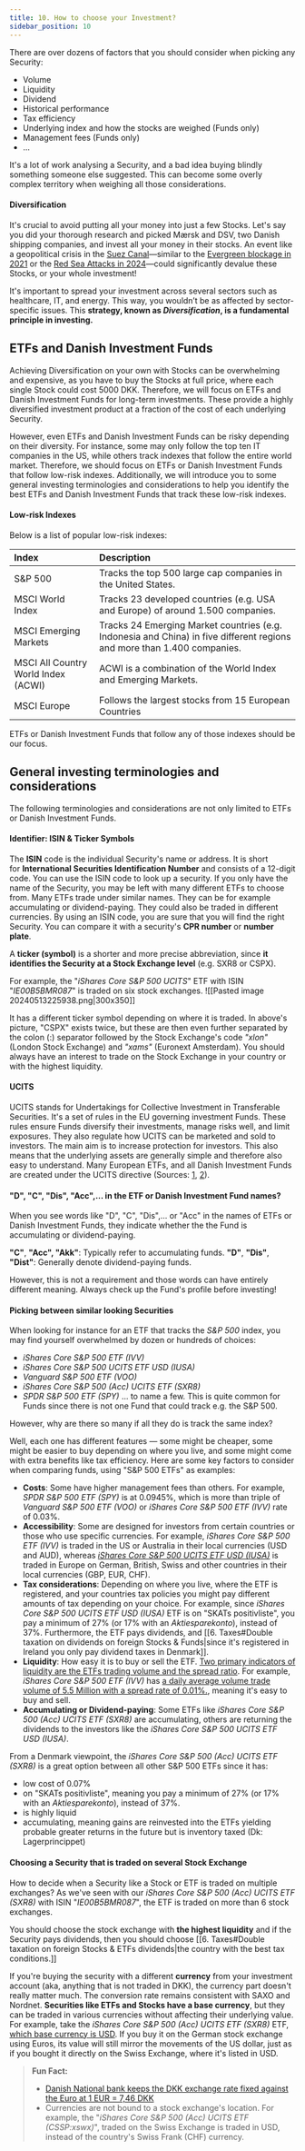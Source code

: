 ```yaml
---
title: 10. How to choose your Investment?
sidebar_position: 10
---
```


There are over dozens of factors that you should consider when picking any Security:
- Volume
- Liquidity
- Dividend
- Historical performance
- Tax efficiency
- Underlying index and how the stocks are weighed (Funds only)
- Management fees (Funds only)
- ...

It's a lot of work analysing a Security, and a bad idea buying blindly something someone else suggested. This can become some overly complex territory when weighing all those considerations. 

#### Diversification
It's crucial to avoid putting all your money into just a few Stocks. Let's say you did your thorough research and picked Mærsk and DSV, two Danish shipping companies, and invest all your money in their stocks. An event like a geopolitical crisis in the [Suez Canal](https://en.wikipedia.org/wiki/Suez_Canal)—similar to the [Evergreen blockage in 2021](https://en.wikipedia.org/wiki/2021_Suez_Canal_obstruction) or the [Red Sea Attacks in 2024](https://www.imf.org/en/Blogs/Articles/2024/03/07/Red-Sea-Attacks-Disrupt-Global-Trade)—could significantly devalue these Stocks, or your whole investment!

It's important to spread your investment across several sectors such as healthcare, IT, and energy. This way, you wouldn’t be as affected by sector-specific issues. This **strategy, known as _Diversification_, is a fundamental principle in investing.**

## ETFs and Danish Investment Funds
Achieving Diversification on your own with Stocks can be overwhelming and expensive, as you have to buy the Stocks at full price, where each single Stock could cost 5000 DKK. Therefore, we will focus on ETFs and Danish Investment Funds for long-term investments. These provide a highly diversified investment product at a fraction of the cost of each underlying Security.

However, even ETFs and Danish Investment Funds can be risky depending on their diversity. For instance, some may only follow the top ten IT companies in the US, while others track indexes that follow the entire world market. Therefore, we should focus on ETFs or Danish Investment Funds that follow low-risk indexes. Additionally, we will introduce you to some general investing terminologies and considerations to help you identify the best ETFs and Danish Investment Funds that track these low-risk indexes.

#### Low-risk Indexes
Below is a list of popular low-risk indexes:

| Index                               | Description                                                                                                             |
|:----------------------------------- |:----------------------------------------------------------------------------------------------------------------------- |
| S&P 500                             | Tracks the top 500 large cap companies in the United States.                                                            |
| MSCI World Index                    | Tracks 23 developed countries (e.g. USA and Europe) of around 1.500 companies.                                          |
| MSCI Emerging Markets               | Tracks 24 Emerging Market countries (e.g. Indonesia and China) in five different regions and more than 1.400 companies. |
| MSCI All Country World Index (ACWI) | ACWI is a combination of the World Index and Emerging Markets.                                                          |
| MSCI Europe                         | Follows the largest stocks from 15 European Countries                                                                   |

ETFs or Danish Investment Funds that follow any of those indexes should be our focus.

## General investing terminologies and considerations
The following terminologies and considerations are not only limited to ETFs or Danish Investment Funds.

#### Identifier: ISIN & Ticker Symbols
The **ISIN** code is the individual Security's name or address. It is short for **International Securities Identification Number** and consists of a 12-digit code. You can use the ISIN code to look up a security. If you only have the name of the Security, you may be left with many different ETFs to choose from. Many ETFs trade under similar names. They can be for example accumulating or dividend-paying. They could also be traded in different currencies. By using an ISIN code, you are sure that you will find the right Security. You can compare it with a security's **CPR number** or **number plate**.

A **ticker (symbol)** is a shorter and more precise abbreviation, since **it identifies the Security at a Stock Exchange level** (e.g. SXR8 or CSPX).

For example, the "_iShares Core S&P 500 UCITS_" ETF with ISIN "_IE00B5BMR087_" is traded on six stock exchanges. 
![[Pasted image 20240513225938.png|300x350]]

It has a different ticker symbol depending on where it is traded. In above's picture, "CSPX" exists twice, but these are then even further separated by the colon (:) separator followed by the Stock Exchange's code _"xlon"_ (London Stock Exchange) and _"xams"_ (Euronext Amsterdam). You should always have an interest to trade on the Stock Exchange in your country or with the highest liquidity. 

#### UCITS
UCITS stands for Undertakings for Collective Investment in Transferable Securities. It's a set of rules in the EU governing investment Funds. These rules ensure Funds diversify their investments, manage risks well, and limit exposures. They also regulate how UCITS can be marketed and sold to investors. The main aim is to increase protection for investors. This also means that the underlying assets are generally simple and therefore also easy to understand. Many European ETFs, and all Danish Investment Funds are created under the UCITS directive (Sources: [1](https://www.irishfunds.ie/set-up-distribution/fund-types-legal-structures/), [2](https://www.banknordik.gl/-/media/banknordik/files/investering/faktaark/etf.pdf?rev=785a2e572c934f2eb24dfa94959cada4)).

#### "D", "C", "Dis", "Acc",... in the ETF or Danish Investment Fund names?
When you see words like "D", "C", "Dis",... or "Acc" in the names of ETFs or Danish Investment Funds, they indicate whether the the Fund is accumulating or dividend-paying.

**"C"**, **"Acc", "Akk"**: Typically refer to accumulating funds. 
**"D"**, **"Dis"**, **"Dist"**: Generally denote dividend-paying funds.

However, this is not a requirement and those words can have entirely different meaning. Always check up the Fund's profile before investing!

#### Picking between similar looking Securities
When looking for instance for an ETF that tracks the _S&P 500_ index, you may find yourself overwhelmed by dozen or hundreds of choices:
- _iShares Core S&P 500 ETF (IVV)_
- _iShares Core S&P 500 UCITS ETF USD (IUSA)_
- _Vanguard S&P 500 ETF (VOO)_
-  _iShares Core S&P 500 (Acc) UCITS ETF (SXR8)_
- _SPDR S&P 500 ETF (SPY)_
... to name a few. This is quite common for Funds since there is not one Fund that could track e.g. the S&P 500.

However, why are there so many if all they do is track the same index?

Well, each one has different features — some might be cheaper, some might be easier to buy depending on where you live, and some might come with extra benefits like tax efficiency. Here are some key factors to consider when comparing funds, using "S&P 500 ETFs" as examples:
- **Costs**: Some have higher management fees than others. For example, _SPDR S&P 500 ETF (SPY)_ is at 0.0945%, which is more than triple of _Vanguard S&P 500 ETF (VOO)_ or _iShares Core S&P 500 ETF (IVV)_ rate of 0.03%.
- **Accessibility**: Some are designed for investors from certain countries or those who use specific currencies. For example, _iShares Core S&P 500 ETF (IVV)_ is traded in the US or Australia in their local currencies (USD and AUD), whereas [_iShares Core S&P 500 UCITS ETF USD (IUSA)_](https://morningstar.dk/dk/funds/SecuritySearchResults.aspx?search=IE0031442068) is traded in Europe on German, British, Swiss and other countries in their local currencies (GBP, EUR, CHF).
- **Tax considerations**: Depending on where you live, where the ETF is registered, and your countries tax policies you might pay different amounts of tax depending on your choice. For example, since _iShares Core S&P 500 UCITS ETF USD (IUSA)_ ETF is on "SKATs positivliste", you pay a minimum of 27% (or 17% with an _Aktiesparekonto_), instead of 37%. Furthermore, the ETF pays dividends, and [[6. Taxes#Double taxation on dividends on foreign Stocks & Funds|since it's registered in Ireland you only pay dividend taxes in Denmark]].
- **Liquidity**: How easy it is to buy or sell the ETF. [Two primary indicators of liquidity are the ETFs trading volume and the spread ratio](https://www.investopedia.com/articles/exchangetradedfunds/08/etf-liquidity.asp). For example, _iShares Core S&P 500 ETF (IVV)_ has [a daily average volume trade volume of 5.5 Million with a spread rate of 0.01%.](https://www.morningstar.com/etfs/arcx/ivv/quote), meaning it's easy to buy and sell.
- **Accumulating or Dividend-paying**: Some ETFs like _iShares Core S&P 500 (Acc) UCITS ETF (SXR8)_ are accumulating, others are returning the dividends to the investors like the _iShares Core S&P 500 UCITS ETF USD (IUSA)_.

From a Denmark viewpoint, the _iShares Core S&P 500 (Acc) UCITS ETF (SXR8)_ is a great option between all other S&P 500 ETFs since it has:
- low cost of 0.07%
- on "SKATs positivliste", meaning you pay a minimum of 27% (or 17% with an _Aktiesparekonto_), instead of 37%.
- is highly liquid
- accumulating, meaning gains are reinvested into the ETFs yielding probable greater returns in the future but is inventory taxed (Dk: Lagerprincippet)

#### Choosing a Security that is traded on several Stock Exchange
How to decide when a Security like a Stock or ETF is traded on multiple exchanges?
As we've seen with our _iShares Core S&P 500 (Acc) UCITS ETF (SXR8)_ with ISIN "_IE00B5BMR087_", the ETF is traded on more than 6 stock exchanges.

You should choose the stock exchange with **the highest liquidity** and if the Security pays dividends, then you should choose [[6. Taxes#Double taxation on foreign Stocks & ETFs dividends|the country with the best tax conditions.]] 

If you're buying the security with a different **currency** from your investment account (aka, anything that is not traded in DKK), the currency part doesn't really matter much. The conversion rate remains consistent with SAXO and Nordnet. **Securities like ETFs and Stocks have a base currency**, but they can be traded in various currencies without affecting their underlying value. For example, take the _iShares Core S&P 500 (Acc) UCITS ETF (SXR8)_ ETF, [which base currency is USD](https://www.ishares.com/uk/professional/en/products/253743/ishares-sp-500-b-ucits-etf-acc-fund?switchLocale=y&siteEntryPassthrough=true). If you buy it on the German stock exchange using Euros, its value will still mirror the movements of the US dollar, just as if you bought it directly on the Swiss Exchange, where it's listed in USD.

> **Fun Fact:**
> - [Danish National bank keeps the DKK exchange rate fixed against the Euro at 1 EUR = 7,46 DKK](https://www.nationalbanken.dk/en/what-we-do/stable-prices-monetary-policy-and-the-danish-economy/learn-about-inflation-interest-rates-and-the-fixed-exchange-rate-policy)
> - Currencies are not bound to a stock exchange's location. For example, the "_iShares Core S&P 500 (Acc) UCITS ETF (CSSP:xswx)_", traded on the Swiss Exchange is traded in USD, instead of the country's Swiss Frank (CHF) currency.